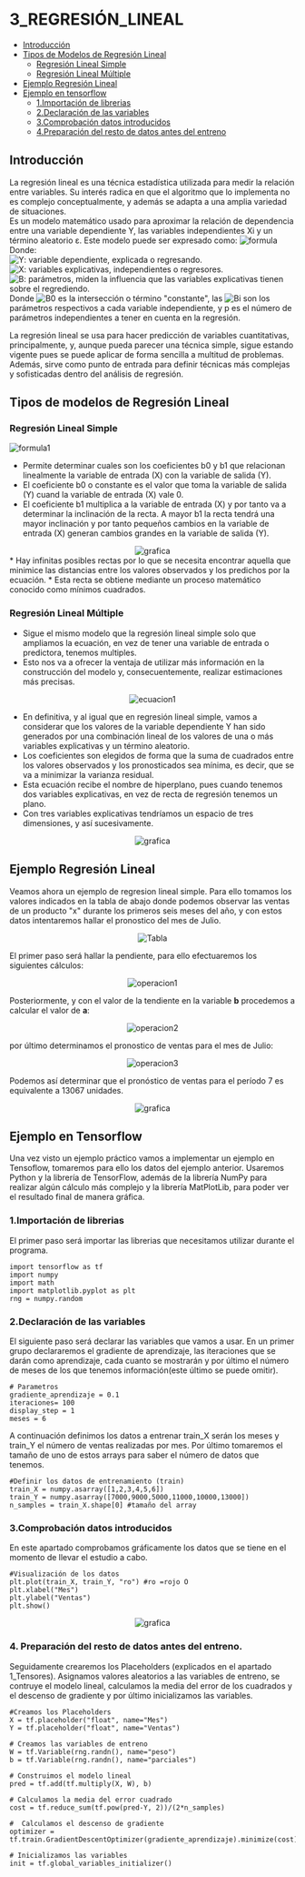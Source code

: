 # 3_REGRESIÓN_LINEAL

- [Introducción](#introducción)
- [Tipos de Modelos de Regresión Lineal](#tipos-de-modelos-de-regresión-lineal)
	- [Regresión Lineal Simple](#regresión-lineal-simple)
	- [Regresión Lineal Múltiple](#regresión-lineal-múltiple)
- [Ejemplo Regresión Lineal](#ejemplo-regresión-lineal)
- [Ejemplo en tensorflow](#ejemplo-en-tensorflow)
	- [1.Importación de librerias](#1.importación-de-librerias)  
	- [2.Declaración de las variables](2.declaración-de-las-variables)  
	- [3.Comprobación datos introducidos](3.Comprobación-datos-introducidos)  
	- [4.Preparación del resto de datos antes del entreno](4.preparación-del-resto-de-datos-antes-del-entreno)

  
## Introducción
La regresión lineal es una técnica estadística utilizada para medir la relación entre variables. Su interés radica en que el algoritmo que lo implementa no es complejo conceptualmente, y además se adapta a una amplia variedad de situaciones.  
Es un modelo matemático usado para aproximar la relación de dependencia entre una variable dependiente Y, las variables independientes Xi y un término aleatorio ε. Este modelo puede ser expresado como:
![formula](https://wikimedia.org/api/rest_v1/media/math/render/svg/604ec4765565e5860d9642d5a1c83c21b2975fbe)  
Donde:  
![Y](https://wikimedia.org/api/rest_v1/media/math/render/svg/95734a78eb8407939c3496cbfd92763ced1e41e1): variable dependiente, explicada o regresando.  
![X](https://wikimedia.org/api/rest_v1/media/math/render/svg/e7e2161077a4f6cdeb1efde7cc35f2ad56e1b271): variables explicativas, independientes o regresores.  
![B](https://wikimedia.org/api/rest_v1/media/math/render/svg/08d3571eb3197b3945aac52c103d9d93f3c1584b):  parámetros, miden la influencia que las variables explicativas tienen sobre el regrediendo.  
Donde ![B0](https://wikimedia.org/api/rest_v1/media/math/render/svg/40b42f71f244103a8fca3c76885c7580a92831c8) es la intersección o término "constante", las ![Bi](https://wikimedia.org/api/rest_v1/media/math/render/svg/6bcab0261faa0348dba736336a165863628b79a8) son los parámetros respectivos a cada variable independiente, y p es el número de parámetros independientes a tener en cuenta en la regresión.  

 La regresión lineal se usa para hacer predicción de variables cuantitativas, principalmente, y, aunque pueda parecer una técnica simple, sigue estando vigente pues se puede aplicar de forma sencilla a multitud de problemas. Además, sirve como punto de entrada para definir técnicas más complejas y sofisticadas dentro del análisis de regresión.
## Tipos de modelos de Regresión Lineal
### Regresión Lineal Simple
![formula1](http://www.monografias.com/trabajos82/agresividad-infantil-ecuador/image004.jpg)
* Permite determinar cuales son los coeficientes b0 y b1 que relacionan linealmente la variable de entrada (X) con la variable de salida (Y).  
* El coeficiente b0 o constante es el valor que toma la variable de salida (Y) cuand la variable de entrada (X) vale 0.  
* El coeficiente b1 multiplica a la variable de entrada (X) y por tanto va a determinar la inclinación de la recta. A mayor b1 la recta tendrá una mayor inclinación y por tanto pequeños cambios en la variable de entrada (X) generan cambios grandes en la variable de salida (Y).  
  
<center><img src="https://github.com/Tensor4Dummies/3_Regresion_Lineal/blob/master/images/grafica_ejemplo.png" alt="grafica">  </center>
* Hay infinitas posibles rectas por lo que se necesita encontrar aquella que minimice las distancias entre los valores observados y los predichos por la ecuación.  
* Esta recta se obtiene mediante un proceso matemático conocido como mínimos cuadrados.  
  
### Regresión Lineal Múltiple  

* Sigue el mismo modelo que la regresión lineal simple solo que ampliamos la ecuación, en vez de tener una variable de entrada o predictora, tenemos multiples.  
* Esto nos va a ofrecer la ventaja de utilizar más información en la construcción del modelo y, consecuentemente, realizar estimaciones más precisas.

<center><img src="https://github.com/Tensor4Dummies/3_Regresion_Lineal/blob/master/images/ecuacion1.gif" alt="ecuacion1">  </center>

* En definitiva, y al igual que en regresión lineal simple, vamos a considerar que los valores de la variable dependiente Y han sido generados por una combinación lineal de los valores de una o más variables explicativas y un término aleatorio.  
* Los coeficientes son elegidos de forma que la suma de cuadrados entre los valores observados y los pronosticados sea mínima, es decir, que se va a minimizar la varianza residual.  
* Esta ecuación recibe el nombre de hiperplano, pues cuando tenemos dos variables explicativas, en vez de recta de regresión tenemos un plano.  
* Con tres variables explicativas tendríamos un espacio de tres dimensiones, y así sucesivamente.  
  
<p>
<center><img src="https://github.com/Tensor4Dummies/3_Regresion_Lineal/blob/master/images/grafi.png" alt="grafica">  </center>  
</p>  

## Ejemplo Regresión Lineal  

<p>
Veamos ahora un ejemplo de regresion lineal simple. Para ello tomamos los valores indicados en la tabla de abajo donde podemos observar las ventas de un producto "x" durante los primeros seis meses del año, y con estos datos intentaremos hallar el pronostico del mes de Julio.
<center><img src="https://github.com/Tensor4Dummies/3_Regresion_Lineal/blob/master/images/tabla.PNG" alt="Tabla">  </center>
</p>
<p>
El primer paso será hallar la pendiente, para ello efectuaremos los siguientes cálculos:
<center><img src="https://github.com/Tensor4Dummies/3_Regresion_Lineal/blob/master/images/operacion1.PNG" alt="operacion1">  </center>
</p>
<p>
Posteriormente, y con el valor de la tendiente en la variable <b>b</b> procedemos a calcular el valor de <b>a</b>:
<center><img src="https://github.com/Tensor4Dummies/3_Regresion_Lineal/blob/master/images/operacion2.PNG" alt="operacion2">  </center>
</p>
<p>
por último determinamos el pronostico de ventas para el mes de Julio:
<center><img src="https://github.com/Tensor4Dummies/3_Regresion_Lineal/blob/master/images/operacion3.PNG" alt="operacion3">  </center>
</p>
<p>
Podemos así determinar que el pronóstico de ventas para el período 7 es equivalente a 13067 unidades.
<center><img src="https://github.com/Tensor4Dummies/3_Regresion_Lineal/blob/master/images/grafica.PNG" alt="grafica">  </center>
</p>
  
## Ejemplo en Tensorflow  

Una vez visto un ejemplo práctico vamos a implementar un ejemplo en Tensoflow, tomaremos para ello los datos del ejemplo anterior. Usaremos Python y la librería de TensorFlow, además de la librería NumPy para realizar algún cálculo más complejo y la librería MatPlotLib, para poder ver el resultado final de manera gráfica.

### 1.Importación de librerias
El primer paso será importar las librerias que necesitamos utilizar durante el programa.
```
import tensorflow as tf
import numpy
import math
import matplotlib.pyplot as plt
rng = numpy.random
```  
  
  ### 2.Declaración de las variables
El siguiente paso será declarar las variables que vamos a usar. En un primer grupo declararemos el gradiente de aprendizaje, las iteraciones que se darán como aprendizaje, cada cuanto se mostrarán y por último el número de meses de los que tenemos información(este último se puede omitir).
```
# Parametros
gradiente_aprendizaje = 0.1
iteraciones= 100
display_step = 1
meses = 6
````

A continuación definimos los datos a entrenar train_X serán los meses y train_Y el número de ventas realizadas por mes. Por último tomaremos el tamaño de uno de estos arrays para saber el número de datos que tenemos.

```
#Definir los datos de entrenamiento (train)
train_X = numpy.asarray([1,2,3,4,5,6])
train_Y = numpy.asarray([7000,9000,5000,11000,10000,13000])
n_samples = train_X.shape[0] #tamaño del array
```

### 3.Comprobación datos introducidos
En este apartado comprobamos gráficamente los datos que se tiene en el momento de llevar el estudio a cabo.
````
#Visualización de los datos
plt.plot(train_X, train_Y, "ro") #ro =rojo O
plt.xlabel("Mes")
plt.ylabel("Ventas")
plt.show()
````
<center><img src="https://github.com/Tensor4Dummies/3_Regresion_Lineal/blob/master/images/datos.png" alt="grafica">  </center>

### 4. Preparación del resto de datos antes del entreno.
Seguidamente crearemos los Placeholders (explicados en el apartado 1_Tensores). Asignamos valores aleatorios a las variables de entreno, se contruye el modelo lineal, calculamos la media del error de los cuadrados y el descenso de gradiente y por último inicializamos las variables.
````
#Creamos los Placeholders
X = tf.placeholder("float", name="Mes")
Y = tf.placeholder("float", name="Ventas")

# Creamos las variables de entreno
W = tf.Variable(rng.randn(), name="peso")
b = tf.Variable(rng.randn(), name="parciales")

# Construimos el modelo lineal
pred = tf.add(tf.multiply(X, W), b)

# Calculamos la media del error cuadrado
cost = tf.reduce_sum(tf.pow(pred-Y, 2))/(2*n_samples)

#  Calculamos el descenso de gradiente
optimizer = tf.train.GradientDescentOptimizer(gradiente_aprendizaje).minimize(cost)

# Inicializamos las variables
init = tf.global_variables_initializer()

````




